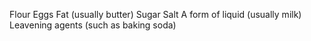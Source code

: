 Flour
Eggs
Fat (usually butter)
Sugar
Salt
A form of liquid (usually milk)
Leavening agents (such as baking soda)